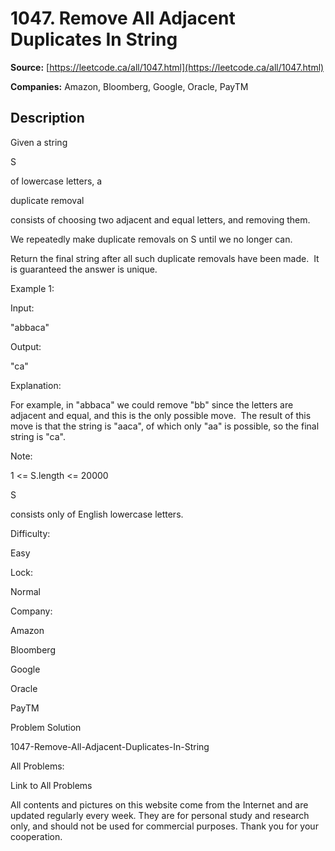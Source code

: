 # 1047. Remove All Adjacent Duplicates In String

**Source:** [https://leetcode.ca/all/1047.html](https://leetcode.ca/all/1047.html)

**Companies:** Amazon, Bloomberg, Google, Oracle, PayTM

## Description

Given a string

S

of lowercase letters, a

duplicate removal

consists of
        choosing two adjacent and equal letters, and removing them.

We repeatedly make duplicate removals on S until we no longer can.

Return the final string after all such duplicate removals have been made.  It is
        guaranteed the answer is unique.

Example 1:

Input:

"abbaca"

Output:

"ca"

Explanation:

For example, in "abbaca" we could remove "bb" since the letters are adjacent and equal, and this is the only possible move.  The result of this move is that the string is "aaca", of which only "aa" is possible, so the final string is "ca".

Note:

1 <= S.length <= 20000

S

consists only of English lowercase letters.

Difficulty:

Easy

Lock:

Normal

Company:

Amazon

Bloomberg

Google

Oracle

PayTM

Problem Solution

1047-Remove-All-Adjacent-Duplicates-In-String

All Problems:

Link to All Problems

All contents and pictures on this website come from the Internet and are updated regularly every week. They are for personal study and research only, and should not be used for commercial purposes. Thank you for your cooperation.


